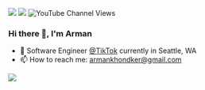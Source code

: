 [<img src="https://img.shields.io/badge/linkedin-%230077B5.svg?&style=for-the-badge&logo=linkedin&logoColor=white" />](https://www.linkedin.com/in/armankhondker)
[<img src="https://img.shields.io/badge/youtube-%230077B5.svg?&style=for-the-badge&logo=youtube&logoColor=white&color=FF0000" />](https://www.youtube.com/@armankhondker)
![YouTube Channel Views](https://img.shields.io/youtube/channel/views/UCDlqbnftd2Z_Ysh8itMvhwg)


### Hi there 👋, I'm Arman

- 🏢 Software Engineer [@TikTok](https://www.tiktok.com/) currently in Seattle, WA
- 📫 How to reach me: armankhondker@gmail.com

![](https://komarev.com/ghpvc/?username=ArmanKhondker)
